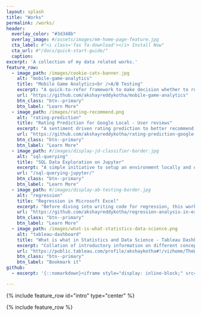 ```yaml
---
layout: splash
title: "Works"
permalink: /works/
header:
  overlay_color: "#3d348b"
  overlay_image: #/assets/images/mm-home-page-feature.jpg
  cta_label: #"<i class='fas fa-download'></i> Install Now"
  cta_url: #"/docs/quick-start-guide/"
  caption:
excerpt: 'A collection of my data related works.'
feature_row:
  - image_path: /images/cookie-cats-banner.jpg
    alt: "mobile-game-analytics"
    title: "Mobile Game Analytics<br />A/B Testing"
    excerpt: "A quick-to-refer framework to make decision whether to run a test."
    url: "https://github.com/akshayreddykotha/mobile-game-analytics"
    btn_class: "btn--primary"
    btn_label: "Learn More"
  - image_path: /images/rating-recommend.png
    alt: "rating-prediction"
    title: "Rating Prediction for Google Local - User reviews"
    excerpt: "A sentiment driven rating prediction to better recommend places to visit for users."
    url: "https://github.com/akshayreddykotha/rating-prediction-google-local"
    btn_class: "btn--primary"
    btn_label: "Learn More"
  - image_path: #/images/display-jd-classifier-border.jpg
    alt: "sql-querying"
    title: "SQL Data Exploration on Jupyter"
    excerpt: "A simple initiative to setup an environment locally and query. You also have some basic clauses covered in the blog."
    url: "/sql-querying-jupyter/"
    btn_class: "btn--primary"
    btn_label: "Learn More"
  - image_path: #/images/display-ab-testing-border.jpg
    alt: "regression"
    title: "Regression in Microsoft Excel"
    excerpt: "Before diving into writing code for regression, this work highlights the concepts and assumptions using Excel.<br /><br />"
    url: "https://github.com/akshayreddykotha/regression-analysis-in-excel"
    btn_class: "btn--primary"
    btn_label: "Learn More"
  - image_path: /images/what-is-what-statistics-data-science.png
    alt: "tableau-dashboard"
    title: "What is what in Statistics and Data Science - Tableau Dashboard"
    excerpt: "Collation of introductory information on different concepts in statistics and data science."
    url: "https://public.tableau.com/profile/akshaykotha#!/vizhome/TheWhat-is-WhatofStatisticsandDataScience/Dashboard"
    btn_class: "btn--primary"
    btn_label: "Bookmark it"
github:
  - excerpt: '{::nomarkdown}<iframe style="display: inline-block;" src="https://ghbtns.com/github-btn.html?user=mmistakes&repo=minimal-mistakes&type=star&count=true&size=large" frameborder="0" scrolling="0" width="160px" height="30px"></iframe> <iframe style="display: inline-block;" src="https://ghbtns.com/github-btn.html?user=mmistakes&repo=minimal-mistakes&type=fork&count=true&size=large" frameborder="0" scrolling="0" width="158px" height="30px"></iframe>{:/nomarkdown}'

---
```


{% include feature_row id="intro" type="center" %}

{% include feature_row %}